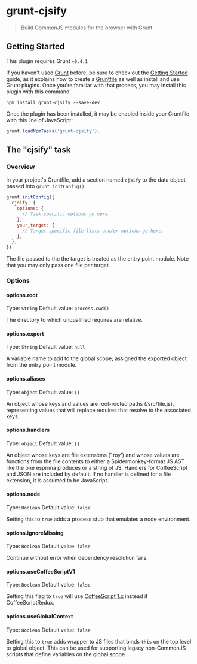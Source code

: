 # grunt-cjsify

> Build CommonJS modules for the browser with Grunt.

## Getting Started
This plugin requires Grunt `~0.4.1`

If you haven't used [Grunt](http://gruntjs.com/) before, be sure to check out the [Getting Started](http://gruntjs.com/getting-started) guide, as it explains how to create a [Gruntfile](http://gruntjs.com/sample-gruntfile) as well as install and use Grunt plugins. Once you're familiar with that process, you may install this plugin with this command:

```shell
npm install grunt-cjsify --save-dev
```

Once the plugin has been installed, it may be enabled inside your Gruntfile with this line of JavaScript:

```js
grunt.loadNpmTasks('grunt-cjsify');
```

## The "cjsify" task

### Overview
In your project's Gruntfile, add a section named `cjsify` to the data object passed into `grunt.initConfig()`.

```js
grunt.initConfig({
  cjsify: {
    options: {
      // Task-specific options go here.
    },
    your_target: {
      // Target-specific file lists and/or options go here.
    },
  },
})
```

The file passed to the the target is treated as the entry point module.
Note that you may only pass one file per target.

### Options

#### options.root
Type: `String`
Default value: `process.cwd()`

The directory to which unqualified requires are relative.

#### options.export
Type: `String`
Default value: `null`

A variable name to add to the global scope; assigned the exported
object from the entry point module.

#### options.aliases
Type: `object`
Default value: `{}`

An object whose keys and values are root-rooted paths (/src/file.js),
representing values that will replace requires that resolve to the
associated keys.

#### options.handlers
Type: `object`
Default value: `{}`

An object whose keys are file extensions ('.roy') and whose values are
functions from the file contents to either a Spidermonkey-format
JS AST like the one esprima produces or a string of JS. Handlers for
CoffeeScript and JSON are included by default. If no handler is
defined for a file extension, it is assumed to be JavaScript.

#### options.node
Type: `Boolean`
Default value: `false`

Setting this to `true` adds a process stub that emulates a node
environment.

#### options.ignoreMissing
Type: `Boolean`
Default value: `false`

Continue without error when dependency resolution fails.

#### options.useCoffeeScriptV1
Type: `Boolean`
Default value: `false`

Setting this flag to `true` will use
[CoffeeScript 1.x](https://github.com/jashkenas/coffee-script)
instead if CoffeeScriptRedux.

#### options.useGlobalContext
Type: `Boolean`
Default value: `false`

Setting this to `true` adds wrapper to JS files that binds `this`
on the top level to global object. This can be used for supporting
legacy non-CommonJS scripts that define variables on the global scope.
